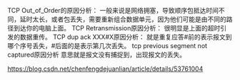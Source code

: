 
TCP Out_of_Order的原因分析：
一般来说是网络拥塞，导致顺序包抵达时间不同，延时太长，或者包丢失，需要重新组合数据单元，因为他们可能是由不同的路径到达你的电脑上面。
TCP Retransmission原因分析：
很明显是上面的超时引发的数据重传。
TCP dup ack XXX#X原因分析：
就是重复应答#前的表示报文到哪个序号丢失，#后面的是表示第几次丢失。
tcp previous segment not captured原因分析
意思就是报文没有捕捉到，出现报文的丢失。


https://blog.csdn.net/chenfengdejuanlian/article/details/53761004